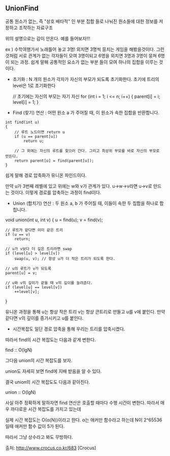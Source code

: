 ## UnionFind

공통 원소가 없는, 즉 "상호 배타적" 인 부분 집합 들로 나눠진 원소들에 대한 정보를 저장하고 조작하는 자료구조

위의 설명으로는 감이 안온다. 예를 들어보자!!!

ex ) 수학여행가서 노래틀어 놓고 3명! 외치면 3명씩 뭉치는 게임을 해봤을것이다. 
그런것처럼 서로 관계가 없는 각자들이 모여 3명이되고 6명을 외치면 3명과 3명이 뭉쳐 6명이 되는 과정. 쉽게 말해 공통적인 요소가 없는 부분 들이 모여 하나의 집합을 이루는 것이다.




- 초기화 : N 개의 원소가 각자가 자신의 부모가 되도록 초기화한다.
         초기에 트리의 level은 1로 초기화한다


   // 초기에는 자신의 부모는 자기 자신
    for (int i = 1; i <= n; i++)
    {
        parent[i] = i;
        level[i] = 1;
    }

- Find (찾기) 연산 : 어떤 원소 a 가 주어질 때, 이 원소가 속한 집합을 반환합니다.
```
int find(int u)
{
    // 루트 노드이면 return u
    if (u == parent[u])
        return u;
 
    // 그 외에는 자신의 루트를 찾으러 간다. 그리고 최상위 부모를 바로 자신의 부모로 만든다.
    return parent[u] = find(parent[u]);
}
```
쉽게 말해 경로 압축화가 유니온 파인드이다. 

만약 u가 3번째 레벨에 있고 위에는 w와 v가 관계가 있다. u->w->v라면 u->v로 만드는 것이다. 
이렇게 경로를 압축하는 과정이 find이다.



- Union (합치기) 연산 : 두 원소 a, b 가 주어질 때, 이들이 속한 두 집합을 하나로 합칩니다.

void union(int u, int v)
{
    u = find(u);
    v = find(v);
 
    // 루트가 같다면 이미 같은 트리
    if (u == v)
        return;
 
    // u가 v보다 더 깊은 트리라면 swap
    if (level[u] > level[v])
        swap(u, v); // 항상 u가 더 작은 트리가 되도록 한다. 
 
    // u의 루트가 v가 되도록
    parent[u] = v;
 
    // u와 v의 깊이가 같을 때 v의 깊이를 늘려준다.
    if (level[u] == level[v])
        ++level[v];
}

유니온 과정을 통해 u는 항상 작은 트리 v는 항상 큰트리로 만들고
u를 v에 붙인다.
만약 같다면 v의 깊이를 증가시키고 u를 붙인다.



 - 시간복잡도
일단 경로 압축을 통해 우리는 트리를 압축시켰다.

따라서 find의 시간 복잡도는 다음과 같게 변한다.

find :: O(lgN)

그다음 union의 시간 복잡도를 보자.

union도 자세히 보면 find에 지배 받음을 알 수 있다.

결국 union의 시간 복잡도도 다음과 같아진다.

union :: O(lgN)

사실 아주 정확하게 말하자면 find 연산은 호출할 때마다 수행 시간이 변한다. 따라서 매우 까다로운 시간 복잡도를 가지고 있는데

실제 시간 복잡도는 O(α(N))이라고 한다. α는 애커만 함수라고 하는데 N이  2^65536일때 애커만 함수 값이 5가 된다.

따라서 그냥 상수라고 봐도 무방하다.



출처: http://www.crocus.co.kr/683 [Crocus]





